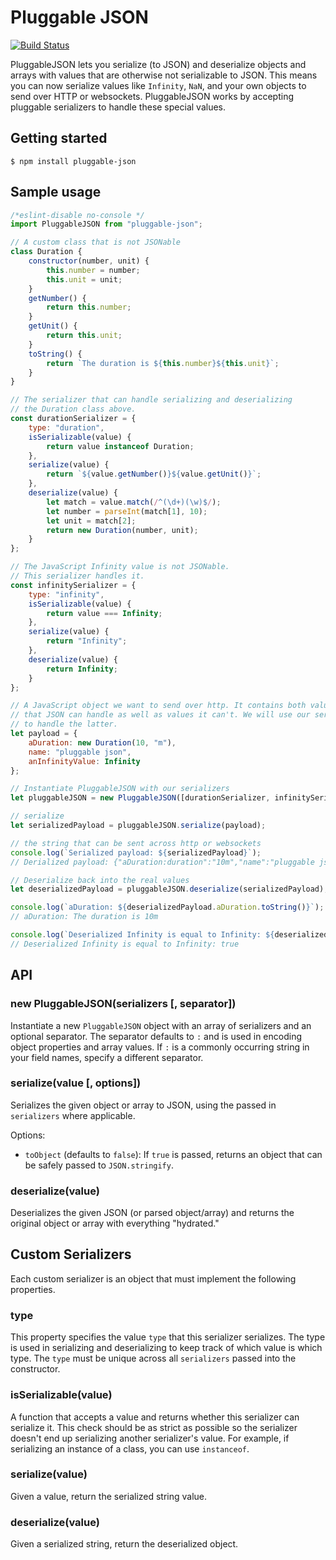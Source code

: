 # Pluggable JSON

[![Build Status](https://travis-ci.org/juttle/juttle.svg)](https://travis-ci.org/juttle/juttle)

PluggableJSON lets you serialize (to JSON) and deserialize objects and arrays with values that are otherwise not serializable to JSON. This means you can now serialize values like `Infinity`, `NaN`, and your own objects to send over HTTP or websockets. PluggableJSON works by accepting pluggable serializers to handle these special values.

## Getting started
```
$ npm install pluggable-json
```

## Sample usage
```javascript
/*eslint-disable no-console */
import PluggableJSON from "pluggable-json";

// A custom class that is not JSONable
class Duration {
    constructor(number, unit) {
        this.number = number;
        this.unit = unit;
    }
    getNumber() {
        return this.number;
    }
    getUnit() {
        return this.unit;
    }
    toString() {
        return `The duration is ${this.number}${this.unit}`;
    }
}

// The serializer that can handle serializing and deserializing
// the Duration class above.
const durationSerializer = {
    type: "duration",
    isSerializable(value) {
        return value instanceof Duration;
    },
    serialize(value) {
        return `${value.getNumber()}${value.getUnit()}`;
    },
    deserialize(value) {
        let match = value.match(/^(\d+)(\w)$/);
        let number = parseInt(match[1], 10);
        let unit = match[2];
        return new Duration(number, unit);
    }
};

// The JavaScript Infinity value is not JSONable.
// This serializer handles it.
const infinitySerializer = {
    type: "infinity",
    isSerializable(value) {
        return value === Infinity;
    },
    serialize(value) {
        return "Infinity";
    },
    deserialize(value) {
        return Infinity;
    }
};

// A JavaScript object we want to send over http. It contains both values
// that JSON can handle as well as values it can't. We will use our serializers
// to handle the latter.
let payload = {
    aDuration: new Duration(10, "m"),
    name: "pluggable json",
    anInfinityValue: Infinity
};

// Instantiate PluggableJSON with our serializers
let pluggableJSON = new PluggableJSON([durationSerializer, infinitySerializer]);

// serialize
let serializedPayload = pluggableJSON.serialize(payload);

// the string that can be sent across http or websockets
console.log(`Serialized payload: ${serializedPayload}`);
// Derialized payload: {"aDuration:duration":"10m","name":"pluggable json","anInfinityValue:infinity":"Infinity"}

// Deserialize back into the real values
let deserializedPayload = pluggableJSON.deserialize(serializedPayload);

console.log(`aDuration: ${deserializedPayload.aDuration.toString()}`);
// aDuration: The duration is 10m

console.log(`Deserialized Infinity is equal to Infinity: ${deserializedPayload.anInfinityValue === Infinity}`);
// Deserialized Infinity is equal to Infinity: true
```

## API

### new PluggableJSON(serializers [, separator])
Instantiate a new `PluggableJSON` object with an array of serializers and an optional separator. The separator defaults to `:` and is used in encoding object properties and array values. If `:` is a commonly occurring string in your field names, specify a different separator.

### serialize(value [, options])
Serializes the given object or array to JSON, using the passed in `serializers` where applicable.

Options:
 - `toObject` (defaults to `false`): If `true` is passed, returns an object that can be safely passed to `JSON.stringify`.

### deserialize(value)
Deserializes the given JSON (or parsed object/array) and returns the original object or array with everything "hydrated."

## Custom Serializers
Each custom serializer is an object that must implement the following properties.

### type
This property specifies the value `type` that this serializer serializes. The type is used in serializing and deserializing to keep track of which value is which type. The `type` must be unique across all `serializers` passed into the constructor.

### isSerializable(value)
A function that accepts a value and returns whether this serializer can serialize it. This check should be as strict as possible so the serializer doesn't end up serializing another serializer's value. For example, if serializing an instance of a class, you can use `instanceof`.

### serialize(value)
Given a value, return the serialized string value.

### deserialize(value)
Given a serialized string, return the deserialized object.
